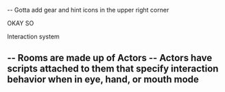 -- Gotta add gear and hint icons in the upper right corner


OKAY SO 

Interaction system

-- Rooms are made up of Actors
-- Actors have scripts attached to them that specify interaction behavior when in eye, hand, or mouth mode
-- 
